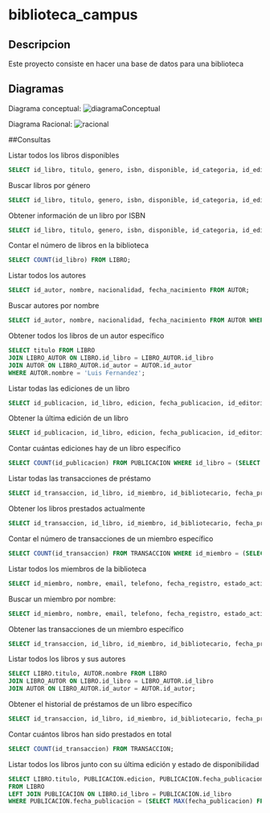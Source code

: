 # biblioteca_campus

## Descripcion
Este proyecto consiste en hacer una base de datos para una biblioteca

## Diagramas
Diagrama conceptual:
![diagramaConceptual](https://github.com/user-attachments/assets/1b3f3cff-b897-4f80-8fa3-201d51d49dd0)

Diagrama Racional:
![racional](https://github.com/user-attachments/assets/1f73dc4b-781b-473a-825c-8f83712ba46d)

##Consultas

Listar todos los libros disponibles
```sql
SELECT id_libro, titulo, genero, isbn, disponible, id_categoria, id_editorial, id_ubicacion FROM LIBRO WHERE disponible = TRUE;
```

Buscar libros por género
```sql
SELECT id_libro, titulo, genero, isbn, disponible, id_categoria, id_editorial, id_ubicacion FROM LIBRO WHERE genero = 'Misterio';
```

Obtener información de un libro por ISBN
```sql
SELECT id_libro, titulo, genero, isbn, disponible, id_categoria, id_editorial, id_ubicacion FROM LIBRO WHERE isbn = '12345678';
```

Contar el número de libros en la biblioteca
```sql
SELECT COUNT(id_libro) FROM LIBRO;
```

Listar todos los autores
```sql
SELECT id_autor, nombre, nacionalidad, fecha_nacimiento FROM AUTOR;
```

Buscar autores por nombre
```sql
SELECT id_autor, nombre, nacionalidad, fecha_nacimiento FROM AUTOR WHERE nombre LIKE 'Luis Fernandez';
```

Obtener todos los libros de un autor específico
```sql
SELECT titulo FROM LIBRO
JOIN LIBRO_AUTOR ON LIBRO.id_libro = LIBRO_AUTOR.id_libro
JOIN AUTOR ON LIBRO_AUTOR.id_autor = AUTOR.id_autor
WHERE AUTOR.nombre = 'Luis Fernandez';
```

Listar todas las ediciones de un libro
```sql
SELECT id_publicacion, id_libro, edicion, fecha_publicacion, id_editorial FROM PUBLICACION WHERE id_libro = (SELECT id_libro FROM LIBRO WHERE titulo = 'El misterio del bosque');
```

Obtener la última edición de un libro
```sql
SELECT id_publicacion, id_libro, edicion, fecha_publicacion, id_editorial FROM PUBLICACION WHERE id_libro = (SELECT id_libro FROM LIBRO WHERE titulo = 'El misterio del bosque') ORDER BY fecha_publicacion DESC LIMIT 1;
```

Contar cuántas ediciones hay de un libro específico
```sql
SELECT COUNT(id_publicacion) FROM PUBLICACION WHERE id_libro = (SELECT id_libro FROM LIBRO WHERE titulo = 'El misterio del bosque');
```

Listar todas las transacciones de préstamo
```sql
SELECT id_transaccion, id_libro, id_miembro, id_bibliotecario, fecha_prestamo, fecha_devolucion, devuelto FROM TRANSACCION;
```

Obtener los libros prestados actualmente
```sql
SELECT id_transaccion, id_libro, id_miembro, id_bibliotecario, fecha_prestamo, fecha_devolucion, devuelto FROM TRANSACCION WHERE devuelto = FALSE;
```

Contar el número de transacciones de un miembro específico
```sql
SELECT COUNT(id_transaccion) FROM TRANSACCION WHERE id_miembro = (SELECT id_miembro FROM MIEMBRO WHERE nombre = 'Juan perez');
```

Listar todos los miembros de la biblioteca
```sql
SELECT id_miembro, nombre, email, telefono, fecha_registro, estado_activo FROM MIEMBRO;
```

Buscar un miembro por nombre:
```sql
SELECT id_miembro, nombre, email, telefono, fecha_registro, estado_activo FROM MIEMBRO WHERE nombre LIKE 'Juan perez';
```

Obtener las transacciones de un miembro específico
```sql
SELECT id_transaccion, id_libro, id_miembro, id_bibliotecario, fecha_prestamo, fecha_devolucion, devuelto FROM TRANSACCION WHERE id_miembro = (SELECT id_miembro FROM MIEMBRO WHERE nombre = 'Juan perez');
```

Listar todos los libros y sus autores
```sql
SELECT LIBRO.titulo, AUTOR.nombre FROM LIBRO
JOIN LIBRO_AUTOR ON LIBRO.id_libro = LIBRO_AUTOR.id_libro
JOIN AUTOR ON LIBRO_AUTOR.id_autor = AUTOR.id_autor;
```

Obtener el historial de préstamos de un libro específico
```sql
SELECT id_transaccion, id_libro, id_miembro, id_bibliotecario, fecha_prestamo, fecha_devolucion, devuelto FROM TRANSACCION WHERE id_libro = (SELECT id_libro FROM LIBRO WHERE titulo = 'Alicia mágica');
```

Contar cuántos libros han sido prestados en total
```sql
SELECT COUNT(id_transaccion) FROM TRANSACCION;
```

Listar todos los libros junto con su última edición y estado de disponibilidad
```sql
SELECT LIBRO.titulo, PUBLICACION.edicion, PUBLICACION.fecha_publicacion, LIBRO.disponible
FROM LIBRO
LEFT JOIN PUBLICACION ON LIBRO.id_libro = PUBLICACION.id_libro
WHERE PUBLICACION.fecha_publicacion = (SELECT MAX(fecha_publicacion) FROM PUBLICACION WHERE id_libro = LIBRO.id_libro);
```
